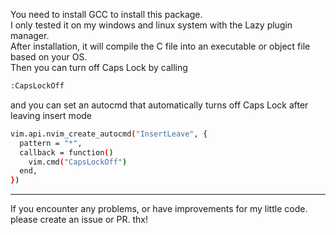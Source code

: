 You need to install GCC to install this package.  
I only tested it on my windows and linux system with the Lazy plugin manager.  
After installation, it will compile the C file into an executable or object file based on your OS.  
Then you can turn off Caps Lock by calling
```bash
:CapsLockOff
```
and you can set an autocmd that automatically turns off Caps Lock after leaving insert mode
```bash
vim.api.nvim_create_autocmd("InsertLeave", {
  pattern = "*",
  callback = function()
    vim.cmd("CapsLockOff")
  end,
})
```
***
If you encounter any problems, or have improvements for my little code. please create an issue or PR. thx!
